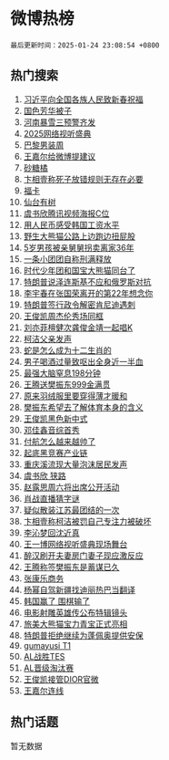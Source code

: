 # 微博热榜

`最后更新时间：2025-01-24 23:08:54 +0800`

## 热门搜索

1. [习近平向全国各族人民致新春祝福](https://m.weibo.cn/search?containerid=100103type%3D1%26t%3D10%26q%3D%23%E4%B9%A0%E8%BF%91%E5%B9%B3%E5%90%91%E5%85%A8%E5%9B%BD%E5%90%84%E6%97%8F%E4%BA%BA%E6%B0%91%E8%87%B4%E6%96%B0%E6%98%A5%E7%A5%9D%E7%A6%8F%23&stream_entry_id=51&isnewpage=1&extparam=seat%3D1%26q%3D%2523%25E4%25B9%25A0%25E8%25BF%2591%25E5%25B9%25B3%25E5%2590%2591%25E5%2585%25A8%25E5%259B%25BD%25E5%2590%2584%25E6%2597%258F%25E4%25BA%25BA%25E6%25B0%2591%25E8%2587%25B4%25E6%2596%25B0%25E6%2598%25A5%25E7%25A5%259D%25E7%25A6%258F%2523%26filter_type%3Drealtimehot%26stream_entry_id%3D51%26pos%3D0%26dgr%3D0%26c_type%3D51%26cate%3D10103%26display_time%3D1737731332%26pre_seqid%3D17377313325800109201137)
1. [国色芳华被子](https://m.weibo.cn/search?containerid=100103type%3D1%26t%3D10%26q%3D%E5%9B%BD%E8%89%B2%E8%8A%B3%E5%8D%8E%E8%A2%AB%E5%AD%90&stream_entry_id=31&isnewpage=1&extparam=seat%3D1%26q%3D%25E5%259B%25BD%25E8%2589%25B2%25E8%258A%25B3%25E5%258D%258E%25E8%25A2%25AB%25E5%25AD%2590%26dgr%3D0%26realpos%3D1%26band_rank%3D1%26flag%3D2%26filter_type%3Drealtimehot%26stream_entry_id%3D31%26lcate%3D5001%26pos%3D0%26c_type%3D31%26cate%3D5001%26display_time%3D1737731332%26pre_seqid%3D17377313325800109201137)
1. [河南暴雪三预警齐发](https://m.weibo.cn/search?containerid=100103type%3D1%26t%3D10%26q%3D%23%E6%B2%B3%E5%8D%97%E6%9A%B4%E9%9B%AA%E4%B8%89%E9%A2%84%E8%AD%A6%E9%BD%90%E5%8F%91%23&stream_entry_id=31&isnewpage=1&extparam=seat%3D1%26q%3D%2523%25E6%25B2%25B3%25E5%258D%2597%25E6%259A%25B4%25E9%259B%25AA%25E4%25B8%2589%25E9%25A2%2584%25E8%25AD%25A6%25E9%25BD%2590%25E5%258F%2591%2523%26dgr%3D0%26realpos%3D2%26band_rank%3D2%26flag%3D1%26filter_type%3Drealtimehot%26stream_entry_id%3D31%26lcate%3D5001%26pos%3D1%26c_type%3D31%26cate%3D5001%26display_time%3D1737731332%26pre_seqid%3D17377313325800109201137)
1. [2025网络视听盛典](https://m.weibo.cn/search?containerid=100103type%3D1%26t%3D10%26q%3D%232025%E7%BD%91%E7%BB%9C%E8%A7%86%E5%90%AC%E7%9B%9B%E5%85%B8%23&stream_entry_id=31&isnewpage=1&extparam=seat%3D1%26q%3D%25232025%25E7%25BD%2591%25E7%25BB%259C%25E8%25A7%2586%25E5%2590%25AC%25E7%259B%259B%25E5%2585%25B8%2523%26dgr%3D0%26realpos%3D3%26band_rank%3D3%26flag%3D16%26filter_type%3Drealtimehot%26stream_entry_id%3D31%26lcate%3D5001%26pos%3D2%26c_type%3D31%26cate%3D5001%26display_time%3D1737731332%26pre_seqid%3D17377313325800109201137)
1. [巴黎男装周](https://m.weibo.cn/search?containerid=100103type%3D1%26t%3D10%26q%3D%23%E5%B7%B4%E9%BB%8E%E7%94%B7%E8%A3%85%E5%91%A8%23&stream_entry_id=31&isnewpage=1&extparam=seat%3D1%26q%3D%2523%25E5%25B7%25B4%25E9%25BB%258E%25E7%2594%25B7%25E8%25A3%2585%25E5%2591%25A8%2523%26dgr%3D0%26adid%3D273389%26is_ad_pos%3D1%26band_rank%3D4%26filter_type%3Drealtimehot%26stream_entry_id%3D31%26lcate%3D5001%26c_type%3D31%26pos%3D3%26cate%3D5001%26display_time%3D1737731332%26pre_seqid%3D17377313325800109201137)
1. [王嘉尔给微博提建议](https://m.weibo.cn/search?containerid=100103type%3D1%26t%3D10%26q%3D%E7%8E%8B%E5%98%89%E5%B0%94%E7%BB%99%E5%BE%AE%E5%8D%9A%E6%8F%90%E5%BB%BA%E8%AE%AE&stream_entry_id=31&isnewpage=1&extparam=seat%3D1%26q%3D%25E7%258E%258B%25E5%2598%2589%25E5%25B0%2594%25E7%25BB%2599%25E5%25BE%25AE%25E5%258D%259A%25E6%258F%2590%25E5%25BB%25BA%25E8%25AE%25AE%26dgr%3D0%26realpos%3D4%26band_rank%3D4%26flag%3D1%26filter_type%3Drealtimehot%26stream_entry_id%3D31%26lcate%3D5001%26pos%3D4%26c_type%3D31%26cate%3D5001%26display_time%3D1737731332%26pre_seqid%3D17377313325800109201137)
1. [砂糖橘](https://m.weibo.cn/search?containerid=100103type%3D1%26t%3D10%26q%3D%E7%A0%82%E7%B3%96%E6%A9%98&stream_entry_id=31&isnewpage=1&extparam=seat%3D1%26q%3D%25E7%25A0%2582%25E7%25B3%2596%25E6%25A9%2598%26dgr%3D0%26realpos%3D5%26band_rank%3D5%26flag%3D0%26filter_type%3Drealtimehot%26stream_entry_id%3D31%26lcate%3D5001%26pos%3D5%26c_type%3D31%26cate%3D5001%26display_time%3D1737731332%26pre_seqid%3D17377313325800109201137)
1. [卞相壹称死子放错规则无存在必要](https://m.weibo.cn/search?containerid=100103type%3D1%26t%3D10%26q%3D%23%E5%8D%9E%E7%9B%B8%E5%A3%B9%E7%A7%B0%E6%AD%BB%E5%AD%90%E6%94%BE%E9%94%99%E8%A7%84%E5%88%99%E6%97%A0%E5%AD%98%E5%9C%A8%E5%BF%85%E8%A6%81%23&stream_entry_id=31&isnewpage=1&extparam=seat%3D1%26q%3D%2523%25E5%258D%259E%25E7%259B%25B8%25E5%25A3%25B9%25E7%25A7%25B0%25E6%25AD%25BB%25E5%25AD%2590%25E6%2594%25BE%25E9%2594%2599%25E8%25A7%2584%25E5%2588%2599%25E6%2597%25A0%25E5%25AD%2598%25E5%259C%25A8%25E5%25BF%2585%25E8%25A6%2581%2523%26dgr%3D0%26realpos%3D6%26band_rank%3D6%26flag%3D0%26filter_type%3Drealtimehot%26stream_entry_id%3D31%26lcate%3D5001%26pos%3D6%26c_type%3D31%26cate%3D5001%26display_time%3D1737731332%26pre_seqid%3D17377313325800109201137)
1. [福卡](https://m.weibo.cn/search?containerid=100103type%3D1%26t%3D10%26q%3D%23%E7%A6%8F%E5%8D%A1%23&stream_entry_id=31&isnewpage=1&extparam=seat%3D1%26q%3D%2523%25E7%25A6%258F%25E5%258D%25A1%2523%26dgr%3D0%26adid%3D274623%26is_ad_pos%3D1%26band_rank%3D7%26filter_type%3Drealtimehot%26stream_entry_id%3D31%26lcate%3D5001%26c_type%3D31%26pos%3D7%26cate%3D5001%26display_time%3D1737731332%26pre_seqid%3D17377313325800109201137)
1. [仙台有树](https://m.weibo.cn/search?containerid=100103type%3D1%26t%3D10%26q%3D%E4%BB%99%E5%8F%B0%E6%9C%89%E6%A0%91&stream_entry_id=31&isnewpage=1&extparam=seat%3D1%26q%3D%25E4%25BB%2599%25E5%258F%25B0%25E6%259C%2589%25E6%25A0%2591%26dgr%3D0%26realpos%3D7%26band_rank%3D7%26flag%3D2%26filter_type%3Drealtimehot%26stream_entry_id%3D31%26lcate%3D5001%26pos%3D8%26c_type%3D31%26cate%3D5001%26display_time%3D1737731332%26pre_seqid%3D17377313325800109201137)
1. [虞书欣腾讯视频海报C位](https://m.weibo.cn/search?containerid=100103type%3D1%26t%3D10%26q%3D%23%E8%99%9E%E4%B9%A6%E6%AC%A3%E8%85%BE%E8%AE%AF%E8%A7%86%E9%A2%91%E6%B5%B7%E6%8A%A5C%E4%BD%8D%23&stream_entry_id=31&isnewpage=1&extparam=seat%3D1%26q%3D%2523%25E8%2599%259E%25E4%25B9%25A6%25E6%25AC%25A3%25E8%2585%25BE%25E8%25AE%25AF%25E8%25A7%2586%25E9%25A2%2591%25E6%25B5%25B7%25E6%258A%25A5C%25E4%25BD%258D%2523%26dgr%3D0%26realpos%3D8%26band_rank%3D8%26flag%3D0%26filter_type%3Drealtimehot%26stream_entry_id%3D31%26lcate%3D5001%26pos%3D9%26c_type%3D31%26cate%3D5001%26display_time%3D1737731332%26pre_seqid%3D17377313325800109201137)
1. [用人民币感受韩国工资水平](https://m.weibo.cn/search?containerid=100103type%3D1%26t%3D10%26q%3D%E7%94%A8%E4%BA%BA%E6%B0%91%E5%B8%81%E6%84%9F%E5%8F%97%E9%9F%A9%E5%9B%BD%E5%B7%A5%E8%B5%84%E6%B0%B4%E5%B9%B3&stream_entry_id=31&isnewpage=1&extparam=seat%3D1%26q%3D%25E7%2594%25A8%25E4%25BA%25BA%25E6%25B0%2591%25E5%25B8%2581%25E6%2584%259F%25E5%258F%2597%25E9%259F%25A9%25E5%259B%25BD%25E5%25B7%25A5%25E8%25B5%2584%25E6%25B0%25B4%25E5%25B9%25B3%26dgr%3D0%26realpos%3D9%26band_rank%3D9%26flag%3D1%26filter_type%3Drealtimehot%26stream_entry_id%3D31%26lcate%3D5001%26pos%3D10%26c_type%3D31%26cate%3D5001%26display_time%3D1737731332%26pre_seqid%3D17377313325800109201137)
1. [野生大熊猫公路上边跑边扭屁股](https://m.weibo.cn/search?containerid=100103type%3D1%26t%3D10%26q%3D%23%E9%87%8E%E7%94%9F%E5%A4%A7%E7%86%8A%E7%8C%AB%E5%85%AC%E8%B7%AF%E4%B8%8A%E8%BE%B9%E8%B7%91%E8%BE%B9%E6%89%AD%E5%B1%81%E8%82%A1%23&stream_entry_id=31&isnewpage=1&extparam=seat%3D1%26q%3D%2523%25E9%2587%258E%25E7%2594%259F%25E5%25A4%25A7%25E7%2586%258A%25E7%258C%25AB%25E5%2585%25AC%25E8%25B7%25AF%25E4%25B8%258A%25E8%25BE%25B9%25E8%25B7%2591%25E8%25BE%25B9%25E6%2589%25AD%25E5%25B1%2581%25E8%2582%25A1%2523%26dgr%3D0%26realpos%3D10%26band_rank%3D10%26flag%3D1%26filter_type%3Drealtimehot%26stream_entry_id%3D31%26lcate%3D5001%26pos%3D11%26c_type%3D31%26cate%3D5001%26display_time%3D1737731332%26pre_seqid%3D17377313325800109201137)
1. [5岁男孩被亲舅舅拐卖离家36年](https://m.weibo.cn/search?containerid=100103type%3D1%26t%3D10%26q%3D%235%E5%B2%81%E7%94%B7%E5%AD%A9%E8%A2%AB%E4%BA%B2%E8%88%85%E8%88%85%E6%8B%90%E5%8D%96%E7%A6%BB%E5%AE%B636%E5%B9%B4%23&stream_entry_id=31&isnewpage=1&extparam=seat%3D1%26q%3D%25235%25E5%25B2%2581%25E7%2594%25B7%25E5%25AD%25A9%25E8%25A2%25AB%25E4%25BA%25B2%25E8%2588%2585%25E8%2588%2585%25E6%258B%2590%25E5%258D%2596%25E7%25A6%25BB%25E5%25AE%25B636%25E5%25B9%25B4%2523%26dgr%3D0%26realpos%3D11%26band_rank%3D11%26flag%3D1%26filter_type%3Drealtimehot%26stream_entry_id%3D31%26lcate%3D5001%26pos%3D12%26c_type%3D31%26cate%3D5001%26display_time%3D1737731332%26pre_seqid%3D17377313325800109201137)
1. [一条小团团自称刑满释放](https://m.weibo.cn/search?containerid=100103type%3D1%26t%3D10%26q%3D%23%E4%B8%80%E6%9D%A1%E5%B0%8F%E5%9B%A2%E5%9B%A2%E8%87%AA%E7%A7%B0%E5%88%91%E6%BB%A1%E9%87%8A%E6%94%BE%23&stream_entry_id=31&isnewpage=1&extparam=seat%3D1%26q%3D%2523%25E4%25B8%2580%25E6%259D%25A1%25E5%25B0%258F%25E5%259B%25A2%25E5%259B%25A2%25E8%2587%25AA%25E7%25A7%25B0%25E5%2588%2591%25E6%25BB%25A1%25E9%2587%258A%25E6%2594%25BE%2523%26dgr%3D0%26realpos%3D12%26band_rank%3D12%26flag%3D2%26filter_type%3Drealtimehot%26stream_entry_id%3D31%26lcate%3D5001%26pos%3D13%26c_type%3D31%26cate%3D5001%26display_time%3D1737731332%26pre_seqid%3D17377313325800109201137)
1. [时代少年团和国宝大熊猫同台了](https://m.weibo.cn/search?containerid=100103type%3D1%26t%3D10%26q%3D%23%E6%97%B6%E4%BB%A3%E5%B0%91%E5%B9%B4%E5%9B%A2%E5%92%8C%E5%9B%BD%E5%AE%9D%E5%A4%A7%E7%86%8A%E7%8C%AB%E5%90%8C%E5%8F%B0%E4%BA%86%23&stream_entry_id=31&isnewpage=1&extparam=seat%3D1%26q%3D%2523%25E6%2597%25B6%25E4%25BB%25A3%25E5%25B0%2591%25E5%25B9%25B4%25E5%259B%25A2%25E5%2592%258C%25E5%259B%25BD%25E5%25AE%259D%25E5%25A4%25A7%25E7%2586%258A%25E7%258C%25AB%25E5%2590%258C%25E5%258F%25B0%25E4%25BA%2586%2523%26dgr%3D0%26realpos%3D13%26band_rank%3D13%26flag%3D0%26filter_type%3Drealtimehot%26stream_entry_id%3D31%26lcate%3D5001%26pos%3D14%26c_type%3D31%26cate%3D5001%26display_time%3D1737731332%26pre_seqid%3D17377313325800109201137)
1. [特朗普说泽连斯基不应和俄罗斯对抗](https://m.weibo.cn/search?containerid=100103type%3D1%26t%3D10%26q%3D%23%E7%89%B9%E6%9C%97%E6%99%AE%E8%AF%B4%E6%B3%BD%E8%BF%9E%E6%96%AF%E5%9F%BA%E4%B8%8D%E5%BA%94%E5%92%8C%E4%BF%84%E7%BD%97%E6%96%AF%E5%AF%B9%E6%8A%97%23&stream_entry_id=31&isnewpage=1&extparam=seat%3D1%26q%3D%2523%25E7%2589%25B9%25E6%259C%2597%25E6%2599%25AE%25E8%25AF%25B4%25E6%25B3%25BD%25E8%25BF%259E%25E6%2596%25AF%25E5%259F%25BA%25E4%25B8%258D%25E5%25BA%2594%25E5%2592%258C%25E4%25BF%2584%25E7%25BD%2597%25E6%2596%25AF%25E5%25AF%25B9%25E6%258A%2597%2523%26dgr%3D0%26realpos%3D14%26band_rank%3D14%26flag%3D1%26filter_type%3Drealtimehot%26stream_entry_id%3D31%26lcate%3D5001%26pos%3D15%26c_type%3D31%26cate%3D5001%26display_time%3D1737731332%26pre_seqid%3D17377313325800109201137)
1. [李宇春在张国荣离开的第22年想念你](https://m.weibo.cn/search?containerid=100103type%3D1%26t%3D10%26q%3D%E6%9D%8E%E5%AE%87%E6%98%A5%E5%9C%A8%E5%BC%A0%E5%9B%BD%E8%8D%A3%E7%A6%BB%E5%BC%80%E7%9A%84%E7%AC%AC22%E5%B9%B4%E6%83%B3%E5%BF%B5%E4%BD%A0&stream_entry_id=31&isnewpage=1&extparam=seat%3D1%26q%3D%25E6%259D%258E%25E5%25AE%2587%25E6%2598%25A5%25E5%259C%25A8%25E5%25BC%25A0%25E5%259B%25BD%25E8%258D%25A3%25E7%25A6%25BB%25E5%25BC%2580%25E7%259A%2584%25E7%25AC%25AC22%25E5%25B9%25B4%25E6%2583%25B3%25E5%25BF%25B5%25E4%25BD%25A0%26dgr%3D0%26realpos%3D15%26band_rank%3D15%26flag%3D1%26filter_type%3Drealtimehot%26stream_entry_id%3D31%26lcate%3D5001%26pos%3D16%26c_type%3D31%26cate%3D5001%26display_time%3D1737731332%26pre_seqid%3D17377313325800109201137)
1. [特朗普签行政令解密肯尼迪遇刺](https://m.weibo.cn/search?containerid=100103type%3D1%26t%3D10%26q%3D%23%E7%89%B9%E6%9C%97%E6%99%AE%E7%AD%BE%E8%A1%8C%E6%94%BF%E4%BB%A4%E8%A7%A3%E5%AF%86%E8%82%AF%E5%B0%BC%E8%BF%AA%E9%81%87%E5%88%BA%23&stream_entry_id=31&isnewpage=1&extparam=seat%3D1%26q%3D%2523%25E7%2589%25B9%25E6%259C%2597%25E6%2599%25AE%25E7%25AD%25BE%25E8%25A1%258C%25E6%2594%25BF%25E4%25BB%25A4%25E8%25A7%25A3%25E5%25AF%2586%25E8%2582%25AF%25E5%25B0%25BC%25E8%25BF%25AA%25E9%2581%2587%25E5%2588%25BA%2523%26dgr%3D0%26realpos%3D16%26band_rank%3D16%26flag%3D0%26filter_type%3Drealtimehot%26stream_entry_id%3D31%26lcate%3D5001%26pos%3D17%26c_type%3D31%26cate%3D5001%26display_time%3D1737731332%26pre_seqid%3D17377313325800109201137)
1. [王俊凯周杰伦秀场同框](https://m.weibo.cn/search?containerid=100103type%3D1%26t%3D10%26q%3D%23%E7%8E%8B%E4%BF%8A%E5%87%AF%E5%91%A8%E6%9D%B0%E4%BC%A6%E7%A7%80%E5%9C%BA%E5%90%8C%E6%A1%86%23&stream_entry_id=31&isnewpage=1&extparam=seat%3D1%26q%3D%2523%25E7%258E%258B%25E4%25BF%258A%25E5%2587%25AF%25E5%2591%25A8%25E6%259D%25B0%25E4%25BC%25A6%25E7%25A7%2580%25E5%259C%25BA%25E5%2590%258C%25E6%25A1%2586%2523%26dgr%3D0%26realpos%3D17%26band_rank%3D17%26flag%3D1%26filter_type%3Drealtimehot%26stream_entry_id%3D31%26lcate%3D5001%26pos%3D18%26c_type%3D31%26cate%3D5001%26display_time%3D1737731332%26pre_seqid%3D17377313325800109201137)
1. [刘亦菲檀健次龚俊金靖一起唱K](https://m.weibo.cn/search?containerid=100103type%3D1%26t%3D10%26q%3D%23%E5%88%98%E4%BA%A6%E8%8F%B2%E6%AA%80%E5%81%A5%E6%AC%A1%E9%BE%9A%E4%BF%8A%E9%87%91%E9%9D%96%E4%B8%80%E8%B5%B7%E5%94%B1K%23&stream_entry_id=31&isnewpage=1&extparam=seat%3D1%26q%3D%2523%25E5%2588%2598%25E4%25BA%25A6%25E8%258F%25B2%25E6%25AA%2580%25E5%2581%25A5%25E6%25AC%25A1%25E9%25BE%259A%25E4%25BF%258A%25E9%2587%2591%25E9%259D%2596%25E4%25B8%2580%25E8%25B5%25B7%25E5%2594%25B1K%2523%26dgr%3D0%26realpos%3D18%26band_rank%3D18%26flag%3D0%26filter_type%3Drealtimehot%26stream_entry_id%3D31%26lcate%3D5001%26pos%3D19%26c_type%3D31%26cate%3D5001%26display_time%3D1737731332%26pre_seqid%3D17377313325800109201137)
1. [柯洁父亲发声](https://m.weibo.cn/search?containerid=100103type%3D1%26t%3D10%26q%3D%23%E6%9F%AF%E6%B4%81%E7%88%B6%E4%BA%B2%E5%8F%91%E5%A3%B0%23&stream_entry_id=31&isnewpage=1&extparam=seat%3D1%26q%3D%2523%25E6%259F%25AF%25E6%25B4%2581%25E7%2588%25B6%25E4%25BA%25B2%25E5%258F%2591%25E5%25A3%25B0%2523%26dgr%3D0%26realpos%3D19%26band_rank%3D19%26flag%3D0%26filter_type%3Drealtimehot%26stream_entry_id%3D31%26lcate%3D5001%26pos%3D20%26c_type%3D31%26cate%3D5001%26display_time%3D1737731332%26pre_seqid%3D17377313325800109201137)
1. [蛇是怎么成为十二生肖的](https://m.weibo.cn/search?containerid=100103type%3D1%26t%3D10%26q%3D%23%E8%9B%87%E6%98%AF%E6%80%8E%E4%B9%88%E6%88%90%E4%B8%BA%E5%8D%81%E4%BA%8C%E7%94%9F%E8%82%96%E7%9A%84%23&stream_entry_id=31&isnewpage=1&extparam=seat%3D1%26q%3D%2523%25E8%259B%2587%25E6%2598%25AF%25E6%2580%258E%25E4%25B9%2588%25E6%2588%2590%25E4%25B8%25BA%25E5%258D%2581%25E4%25BA%258C%25E7%2594%259F%25E8%2582%2596%25E7%259A%2584%2523%26dgr%3D0%26realpos%3D20%26band_rank%3D20%26flag%3D0%26filter_type%3Drealtimehot%26stream_entry_id%3D31%26lcate%3D5001%26pos%3D21%26c_type%3D31%26cate%3D5001%26display_time%3D1737731332%26pre_seqid%3D17377313325800109201137)
1. [男子喝酒过量致呕出全身近一半血](https://m.weibo.cn/search?containerid=100103type%3D1%26t%3D10%26q%3D%23%E7%94%B7%E5%AD%90%E5%96%9D%E9%85%92%E8%BF%87%E9%87%8F%E8%87%B4%E5%91%95%E5%87%BA%E5%85%A8%E8%BA%AB%E8%BF%91%E4%B8%80%E5%8D%8A%E8%A1%80%23&stream_entry_id=31&isnewpage=1&extparam=seat%3D1%26q%3D%2523%25E7%2594%25B7%25E5%25AD%2590%25E5%2596%259D%25E9%2585%2592%25E8%25BF%2587%25E9%2587%258F%25E8%2587%25B4%25E5%2591%2595%25E5%2587%25BA%25E5%2585%25A8%25E8%25BA%25AB%25E8%25BF%2591%25E4%25B8%2580%25E5%258D%258A%25E8%25A1%2580%2523%26dgr%3D0%26realpos%3D21%26band_rank%3D21%26flag%3D1%26filter_type%3Drealtimehot%26stream_entry_id%3D31%26lcate%3D5001%26pos%3D22%26c_type%3D31%26cate%3D5001%26display_time%3D1737731332%26pre_seqid%3D17377313325800109201137)
1. [最强大脑窒息198分钟](https://m.weibo.cn/search?containerid=100103type%3D1%26t%3D10%26q%3D%E6%9C%80%E5%BC%BA%E5%A4%A7%E8%84%91%E7%AA%92%E6%81%AF198%E5%88%86%E9%92%9F&stream_entry_id=31&isnewpage=1&extparam=seat%3D1%26q%3D%25E6%259C%2580%25E5%25BC%25BA%25E5%25A4%25A7%25E8%2584%2591%25E7%25AA%2592%25E6%2581%25AF198%25E5%2588%2586%25E9%2592%259F%26dgr%3D0%26realpos%3D22%26band_rank%3D22%26flag%3D1%26filter_type%3Drealtimehot%26stream_entry_id%3D31%26lcate%3D5001%26pos%3D23%26c_type%3D31%26cate%3D5001%26display_time%3D1737731332%26pre_seqid%3D17377313325800109201137)
1. [王腾送樊振东999金满贯](https://m.weibo.cn/search?containerid=100103type%3D1%26t%3D10%26q%3D%23%E7%8E%8B%E8%85%BE%E9%80%81%E6%A8%8A%E6%8C%AF%E4%B8%9C999%E9%87%91%E6%BB%A1%E8%B4%AF%23&stream_entry_id=31&isnewpage=1&extparam=seat%3D1%26q%3D%2523%25E7%258E%258B%25E8%2585%25BE%25E9%2580%2581%25E6%25A8%258A%25E6%258C%25AF%25E4%25B8%259C999%25E9%2587%2591%25E6%25BB%25A1%25E8%25B4%25AF%2523%26dgr%3D0%26realpos%3D23%26band_rank%3D23%26flag%3D1%26filter_type%3Drealtimehot%26stream_entry_id%3D31%26lcate%3D5001%26pos%3D24%26c_type%3D31%26cate%3D5001%26display_time%3D1737731332%26pre_seqid%3D17377313325800109201137)
1. [原来羽绒服里要穿得薄才暖和](https://m.weibo.cn/search?containerid=100103type%3D1%26t%3D10%26q%3D%23%E5%8E%9F%E6%9D%A5%E7%BE%BD%E7%BB%92%E6%9C%8D%E9%87%8C%E8%A6%81%E7%A9%BF%E5%BE%97%E8%96%84%E6%89%8D%E6%9A%96%E5%92%8C%23&stream_entry_id=31&isnewpage=1&extparam=seat%3D1%26q%3D%2523%25E5%258E%259F%25E6%259D%25A5%25E7%25BE%25BD%25E7%25BB%2592%25E6%259C%258D%25E9%2587%258C%25E8%25A6%2581%25E7%25A9%25BF%25E5%25BE%2597%25E8%2596%2584%25E6%2589%258D%25E6%259A%2596%25E5%2592%258C%2523%26dgr%3D0%26realpos%3D24%26band_rank%3D24%26flag%3D0%26filter_type%3Drealtimehot%26stream_entry_id%3D31%26lcate%3D5001%26pos%3D25%26c_type%3D31%26cate%3D5001%26display_time%3D1737731332%26pre_seqid%3D17377313325800109201137)
1. [樊振东希望去了解体育本身的含义](https://m.weibo.cn/search?containerid=100103type%3D1%26t%3D10%26q%3D%23%E6%A8%8A%E6%8C%AF%E4%B8%9C%E5%B8%8C%E6%9C%9B%E5%8E%BB%E4%BA%86%E8%A7%A3%E4%BD%93%E8%82%B2%E6%9C%AC%E8%BA%AB%E7%9A%84%E5%90%AB%E4%B9%89%23&stream_entry_id=31&isnewpage=1&extparam=seat%3D1%26q%3D%2523%25E6%25A8%258A%25E6%258C%25AF%25E4%25B8%259C%25E5%25B8%258C%25E6%259C%259B%25E5%258E%25BB%25E4%25BA%2586%25E8%25A7%25A3%25E4%25BD%2593%25E8%2582%25B2%25E6%259C%25AC%25E8%25BA%25AB%25E7%259A%2584%25E5%2590%25AB%25E4%25B9%2589%2523%26dgr%3D0%26realpos%3D25%26band_rank%3D25%26flag%3D1%26filter_type%3Drealtimehot%26stream_entry_id%3D31%26lcate%3D5001%26pos%3D26%26c_type%3D31%26cate%3D5001%26display_time%3D1737731332%26pre_seqid%3D17377313325800109201137)
1. [王俊凯黑色新中式](https://m.weibo.cn/search?containerid=100103type%3D1%26t%3D10%26q%3D%E7%8E%8B%E4%BF%8A%E5%87%AF%E9%BB%91%E8%89%B2%E6%96%B0%E4%B8%AD%E5%BC%8F&stream_entry_id=31&isnewpage=1&extparam=seat%3D1%26q%3D%25E7%258E%258B%25E4%25BF%258A%25E5%2587%25AF%25E9%25BB%2591%25E8%2589%25B2%25E6%2596%25B0%25E4%25B8%25AD%25E5%25BC%258F%26dgr%3D0%26realpos%3D26%26band_rank%3D26%26flag%3D0%26filter_type%3Drealtimehot%26stream_entry_id%3D31%26lcate%3D5001%26pos%3D27%26c_type%3D31%26cate%3D5001%26display_time%3D1737731332%26pre_seqid%3D17377313325800109201137)
1. [邓佳鑫音综首秀](https://m.weibo.cn/search?containerid=100103type%3D1%26t%3D10%26q%3D%23%E9%82%93%E4%BD%B3%E9%91%AB%E9%9F%B3%E7%BB%BC%E9%A6%96%E7%A7%80%23&stream_entry_id=31&isnewpage=1&extparam=seat%3D1%26q%3D%2523%25E9%2582%2593%25E4%25BD%25B3%25E9%2591%25AB%25E9%259F%25B3%25E7%25BB%25BC%25E9%25A6%2596%25E7%25A7%2580%2523%26dgr%3D0%26realpos%3D27%26band_rank%3D27%26flag%3D1%26filter_type%3Drealtimehot%26stream_entry_id%3D31%26lcate%3D5001%26pos%3D28%26c_type%3D31%26cate%3D5001%26display_time%3D1737731332%26pre_seqid%3D17377313325800109201137)
1. [付航怎么越来越帅了](https://m.weibo.cn/search?containerid=100103type%3D1%26t%3D10%26q%3D%E4%BB%98%E8%88%AA%E6%80%8E%E4%B9%88%E8%B6%8A%E6%9D%A5%E8%B6%8A%E5%B8%85%E4%BA%86&stream_entry_id=31&isnewpage=1&extparam=seat%3D1%26q%3D%25E4%25BB%2598%25E8%2588%25AA%25E6%2580%258E%25E4%25B9%2588%25E8%25B6%258A%25E6%259D%25A5%25E8%25B6%258A%25E5%25B8%2585%25E4%25BA%2586%26dgr%3D0%26realpos%3D28%26band_rank%3D28%26flag%3D1%26filter_type%3Drealtimehot%26stream_entry_id%3D31%26lcate%3D5001%26pos%3D29%26c_type%3D31%26cate%3D5001%26display_time%3D1737731332%26pre_seqid%3D17377313325800109201137)
1. [起底黑竞赛产业链](https://m.weibo.cn/search?containerid=100103type%3D1%26t%3D10%26q%3D%23%E8%B5%B7%E5%BA%95%E9%BB%91%E7%AB%9E%E8%B5%9B%E4%BA%A7%E4%B8%9A%E9%93%BE%23&stream_entry_id=31&isnewpage=1&extparam=seat%3D1%26q%3D%2523%25E8%25B5%25B7%25E5%25BA%2595%25E9%25BB%2591%25E7%25AB%259E%25E8%25B5%259B%25E4%25BA%25A7%25E4%25B8%259A%25E9%2593%25BE%2523%26dgr%3D0%26realpos%3D29%26band_rank%3D29%26flag%3D1%26filter_type%3Drealtimehot%26stream_entry_id%3D31%26lcate%3D5001%26pos%3D30%26c_type%3D31%26cate%3D5001%26display_time%3D1737731332%26pre_seqid%3D17377313325800109201137)
1. [重庆溪流现大量泡沫居民发声](https://m.weibo.cn/search?containerid=100103type%3D1%26t%3D10%26q%3D%23%E9%87%8D%E5%BA%86%E6%BA%AA%E6%B5%81%E7%8E%B0%E5%A4%A7%E9%87%8F%E6%B3%A1%E6%B2%AB%E5%B1%85%E6%B0%91%E5%8F%91%E5%A3%B0%23&stream_entry_id=31&isnewpage=1&extparam=seat%3D1%26q%3D%2523%25E9%2587%258D%25E5%25BA%2586%25E6%25BA%25AA%25E6%25B5%2581%25E7%258E%25B0%25E5%25A4%25A7%25E9%2587%258F%25E6%25B3%25A1%25E6%25B2%25AB%25E5%25B1%2585%25E6%25B0%2591%25E5%258F%2591%25E5%25A3%25B0%2523%26dgr%3D0%26realpos%3D30%26band_rank%3D30%26flag%3D1%26filter_type%3Drealtimehot%26stream_entry_id%3D31%26lcate%3D5001%26pos%3D31%26c_type%3D31%26cate%3D5001%26display_time%3D1737731332%26pre_seqid%3D17377313325800109201137)
1. [虞书欣 狭路](https://m.weibo.cn/search?containerid=100103type%3D1%26t%3D10%26q%3D%E8%99%9E%E4%B9%A6%E6%AC%A3+%E7%8B%AD%E8%B7%AF&stream_entry_id=31&isnewpage=1&extparam=seat%3D1%26q%3D%25E8%2599%259E%25E4%25B9%25A6%25E6%25AC%25A3%2520%25E7%258B%25AD%25E8%25B7%25AF%26dgr%3D0%26realpos%3D31%26band_rank%3D31%26flag%3D0%26filter_type%3Drealtimehot%26stream_entry_id%3D31%26lcate%3D5001%26pos%3D32%26c_type%3D31%26cate%3D5001%26display_time%3D1737731332%26pre_seqid%3D17377313325800109201137)
1. [赵露思周六将出席公开活动](https://m.weibo.cn/search?containerid=100103type%3D1%26t%3D10%26q%3D%23%E8%B5%B5%E9%9C%B2%E6%80%9D%E5%91%A8%E5%85%AD%E5%B0%86%E5%87%BA%E5%B8%AD%E5%85%AC%E5%BC%80%E6%B4%BB%E5%8A%A8%23&stream_entry_id=31&isnewpage=1&extparam=seat%3D1%26q%3D%2523%25E8%25B5%25B5%25E9%259C%25B2%25E6%2580%259D%25E5%2591%25A8%25E5%2585%25AD%25E5%25B0%2586%25E5%2587%25BA%25E5%25B8%25AD%25E5%2585%25AC%25E5%25BC%2580%25E6%25B4%25BB%25E5%258A%25A8%2523%26dgr%3D0%26realpos%3D32%26band_rank%3D32%26flag%3D1%26filter_type%3Drealtimehot%26stream_entry_id%3D31%26lcate%3D5001%26pos%3D33%26c_type%3D31%26cate%3D5001%26display_time%3D1737731332%26pre_seqid%3D17377313325800109201137)
1. [肖战直播猜字谜](https://m.weibo.cn/search?containerid=100103type%3D1%26t%3D10%26q%3D%23%E8%82%96%E6%88%98%E7%9B%B4%E6%92%AD%E7%8C%9C%E5%AD%97%E8%B0%9C%23&stream_entry_id=31&isnewpage=1&extparam=seat%3D1%26q%3D%2523%25E8%2582%2596%25E6%2588%2598%25E7%259B%25B4%25E6%2592%25AD%25E7%258C%259C%25E5%25AD%2597%25E8%25B0%259C%2523%26dgr%3D0%26realpos%3D33%26band_rank%3D33%26flag%3D1%26filter_type%3Drealtimehot%26stream_entry_id%3D31%26lcate%3D5001%26pos%3D34%26c_type%3D31%26cate%3D5001%26display_time%3D1737731332%26pre_seqid%3D17377313325800109201137)
1. [疑似散装江苏最团结的一次](https://m.weibo.cn/search?containerid=100103type%3D1%26t%3D10%26q%3D%E7%96%91%E4%BC%BC%E6%95%A3%E8%A3%85%E6%B1%9F%E8%8B%8F%E6%9C%80%E5%9B%A2%E7%BB%93%E7%9A%84%E4%B8%80%E6%AC%A1&stream_entry_id=31&isnewpage=1&extparam=seat%3D1%26q%3D%25E7%2596%2591%25E4%25BC%25BC%25E6%2595%25A3%25E8%25A3%2585%25E6%25B1%259F%25E8%258B%258F%25E6%259C%2580%25E5%259B%25A2%25E7%25BB%2593%25E7%259A%2584%25E4%25B8%2580%25E6%25AC%25A1%26dgr%3D0%26realpos%3D34%26band_rank%3D34%26flag%3D1%26filter_type%3Drealtimehot%26stream_entry_id%3D31%26lcate%3D5001%26pos%3D35%26c_type%3D31%26cate%3D5001%26display_time%3D1737731332%26pre_seqid%3D17377313325800109201137)
1. [卞相壹称柯洁被罚自己专注力被破坏](https://m.weibo.cn/search?containerid=100103type%3D1%26t%3D10%26q%3D%23%E5%8D%9E%E7%9B%B8%E5%A3%B9%E7%A7%B0%E6%9F%AF%E6%B4%81%E8%A2%AB%E7%BD%9A%E8%87%AA%E5%B7%B1%E4%B8%93%E6%B3%A8%E5%8A%9B%E8%A2%AB%E7%A0%B4%E5%9D%8F%23&stream_entry_id=31&isnewpage=1&extparam=seat%3D1%26q%3D%2523%25E5%258D%259E%25E7%259B%25B8%25E5%25A3%25B9%25E7%25A7%25B0%25E6%259F%25AF%25E6%25B4%2581%25E8%25A2%25AB%25E7%25BD%259A%25E8%2587%25AA%25E5%25B7%25B1%25E4%25B8%2593%25E6%25B3%25A8%25E5%258A%259B%25E8%25A2%25AB%25E7%25A0%25B4%25E5%259D%258F%2523%26dgr%3D0%26realpos%3D35%26band_rank%3D35%26flag%3D1%26filter_type%3Drealtimehot%26stream_entry_id%3D31%26lcate%3D5001%26pos%3D36%26c_type%3D31%26cate%3D5001%26display_time%3D1737731332%26pre_seqid%3D17377313325800109201137)
1. [李沁梦回沈近真](https://m.weibo.cn/search?containerid=100103type%3D1%26t%3D10%26q%3D%E6%9D%8E%E6%B2%81%E6%A2%A6%E5%9B%9E%E6%B2%88%E8%BF%91%E7%9C%9F&stream_entry_id=31&isnewpage=1&extparam=seat%3D1%26q%3D%25E6%259D%258E%25E6%25B2%2581%25E6%25A2%25A6%25E5%259B%259E%25E6%25B2%2588%25E8%25BF%2591%25E7%259C%259F%26dgr%3D0%26realpos%3D36%26band_rank%3D36%26flag%3D1%26filter_type%3Drealtimehot%26stream_entry_id%3D31%26lcate%3D5001%26pos%3D37%26c_type%3D31%26cate%3D5001%26display_time%3D1737731332%26pre_seqid%3D17377313325800109201137)
1. [王一博网络视听盛典现场舞台](https://m.weibo.cn/search?containerid=100103type%3D1%26t%3D10%26q%3D%23%E7%8E%8B%E4%B8%80%E5%8D%9A%E7%BD%91%E7%BB%9C%E8%A7%86%E5%90%AC%E7%9B%9B%E5%85%B8%E7%8E%B0%E5%9C%BA%E8%88%9E%E5%8F%B0%23&stream_entry_id=31&isnewpage=1&extparam=seat%3D1%26q%3D%2523%25E7%258E%258B%25E4%25B8%2580%25E5%258D%259A%25E7%25BD%2591%25E7%25BB%259C%25E8%25A7%2586%25E5%2590%25AC%25E7%259B%259B%25E5%2585%25B8%25E7%258E%25B0%25E5%259C%25BA%25E8%2588%259E%25E5%258F%25B0%2523%26dgr%3D0%26realpos%3D37%26band_rank%3D37%26flag%3D0%26filter_type%3Drealtimehot%26stream_entry_id%3D31%26lcate%3D5001%26pos%3D38%26c_type%3D31%26cate%3D5001%26display_time%3D1737731332%26pre_seqid%3D17377313325800109201137)
1. [醉汉刷开夫妻房门妻子现应激反应](https://m.weibo.cn/search?containerid=100103type%3D1%26t%3D10%26q%3D%23%E9%86%89%E6%B1%89%E5%88%B7%E5%BC%80%E5%A4%AB%E5%A6%BB%E6%88%BF%E9%97%A8%E5%A6%BB%E5%AD%90%E7%8E%B0%E5%BA%94%E6%BF%80%E5%8F%8D%E5%BA%94%23&stream_entry_id=31&isnewpage=1&extparam=seat%3D1%26q%3D%2523%25E9%2586%2589%25E6%25B1%2589%25E5%2588%25B7%25E5%25BC%2580%25E5%25A4%25AB%25E5%25A6%25BB%25E6%2588%25BF%25E9%2597%25A8%25E5%25A6%25BB%25E5%25AD%2590%25E7%258E%25B0%25E5%25BA%2594%25E6%25BF%2580%25E5%258F%258D%25E5%25BA%2594%2523%26dgr%3D0%26realpos%3D38%26band_rank%3D38%26flag%3D0%26filter_type%3Drealtimehot%26stream_entry_id%3D31%26lcate%3D5001%26pos%3D39%26c_type%3D31%26cate%3D5001%26display_time%3D1737731332%26pre_seqid%3D17377313325800109201137)
1. [王腾称签樊振东是蓄谋已久](https://m.weibo.cn/search?containerid=100103type%3D1%26t%3D10%26q%3D%23%E7%8E%8B%E8%85%BE%E7%A7%B0%E7%AD%BE%E6%A8%8A%E6%8C%AF%E4%B8%9C%E6%98%AF%E8%93%84%E8%B0%8B%E5%B7%B2%E4%B9%85%23&stream_entry_id=31&isnewpage=1&extparam=seat%3D1%26q%3D%2523%25E7%258E%258B%25E8%2585%25BE%25E7%25A7%25B0%25E7%25AD%25BE%25E6%25A8%258A%25E6%258C%25AF%25E4%25B8%259C%25E6%2598%25AF%25E8%2593%2584%25E8%25B0%258B%25E5%25B7%25B2%25E4%25B9%2585%2523%26dgr%3D0%26realpos%3D39%26band_rank%3D39%26flag%3D1%26filter_type%3Drealtimehot%26stream_entry_id%3D31%26lcate%3D5001%26pos%3D40%26c_type%3D31%26cate%3D5001%26display_time%3D1737731332%26pre_seqid%3D17377313325800109201137)
1. [张康乐商务](https://m.weibo.cn/search?containerid=100103type%3D1%26t%3D10%26q%3D%E5%BC%A0%E5%BA%B7%E4%B9%90%E5%95%86%E5%8A%A1&stream_entry_id=31&isnewpage=1&extparam=seat%3D1%26q%3D%25E5%25BC%25A0%25E5%25BA%25B7%25E4%25B9%2590%25E5%2595%2586%25E5%258A%25A1%26dgr%3D0%26realpos%3D40%26band_rank%3D40%26flag%3D1%26filter_type%3Drealtimehot%26stream_entry_id%3D31%26lcate%3D5001%26pos%3D41%26c_type%3D31%26cate%3D5001%26display_time%3D1737731332%26pre_seqid%3D17377313325800109201137)
1. [杨幂自驾新疆找迪丽热巴当翻译](https://m.weibo.cn/search?containerid=100103type%3D1%26t%3D10%26q%3D%E6%9D%A8%E5%B9%82%E8%87%AA%E9%A9%BE%E6%96%B0%E7%96%86%E6%89%BE%E8%BF%AA%E4%B8%BD%E7%83%AD%E5%B7%B4%E5%BD%93%E7%BF%BB%E8%AF%91&stream_entry_id=31&isnewpage=1&extparam=seat%3D1%26q%3D%25E6%259D%25A8%25E5%25B9%2582%25E8%2587%25AA%25E9%25A9%25BE%25E6%2596%25B0%25E7%2596%2586%25E6%2589%25BE%25E8%25BF%25AA%25E4%25B8%25BD%25E7%2583%25AD%25E5%25B7%25B4%25E5%25BD%2593%25E7%25BF%25BB%25E8%25AF%2591%26dgr%3D0%26realpos%3D41%26band_rank%3D41%26flag%3D0%26filter_type%3Drealtimehot%26stream_entry_id%3D31%26lcate%3D5001%26pos%3D42%26c_type%3D31%26cate%3D5001%26display_time%3D1737731332%26pre_seqid%3D17377313325800109201137)
1. [韩国赢了 围棋输了](https://m.weibo.cn/search?containerid=100103type%3D1%26t%3D10%26q%3D%E9%9F%A9%E5%9B%BD%E8%B5%A2%E4%BA%86+%E5%9B%B4%E6%A3%8B%E8%BE%93%E4%BA%86&stream_entry_id=31&isnewpage=1&extparam=seat%3D1%26q%3D%25E9%259F%25A9%25E5%259B%25BD%25E8%25B5%25A2%25E4%25BA%2586%2520%25E5%259B%25B4%25E6%25A3%258B%25E8%25BE%2593%25E4%25BA%2586%26dgr%3D0%26realpos%3D42%26band_rank%3D42%26flag%3D0%26filter_type%3Drealtimehot%26stream_entry_id%3D31%26lcate%3D5001%26pos%3D43%26c_type%3D31%26cate%3D5001%26display_time%3D1737731332%26pre_seqid%3D17377313325800109201137)
1. [电影射雕英雄传公布特辑镜头](https://m.weibo.cn/search?containerid=100103type%3D1%26t%3D10%26q%3D%23%E7%94%B5%E5%BD%B1%E5%B0%84%E9%9B%95%E8%8B%B1%E9%9B%84%E4%BC%A0%E5%85%AC%E5%B8%83%E7%89%B9%E8%BE%91%E9%95%9C%E5%A4%B4%23&stream_entry_id=31&isnewpage=1&extparam=seat%3D1%26q%3D%2523%25E7%2594%25B5%25E5%25BD%25B1%25E5%25B0%2584%25E9%259B%2595%25E8%258B%25B1%25E9%259B%2584%25E4%25BC%25A0%25E5%2585%25AC%25E5%25B8%2583%25E7%2589%25B9%25E8%25BE%2591%25E9%2595%259C%25E5%25A4%25B4%2523%26dgr%3D0%26realpos%3D43%26band_rank%3D43%26flag%3D0%26filter_type%3Drealtimehot%26stream_entry_id%3D31%26lcate%3D5001%26pos%3D44%26c_type%3D31%26cate%3D5001%26display_time%3D1737731332%26pre_seqid%3D17377313325800109201137)
1. [旅美大熊猫宝力青宝正式亮相](https://m.weibo.cn/search?containerid=100103type%3D1%26t%3D10%26q%3D%23%E6%97%85%E7%BE%8E%E5%A4%A7%E7%86%8A%E7%8C%AB%E5%AE%9D%E5%8A%9B%E9%9D%92%E5%AE%9D%E6%AD%A3%E5%BC%8F%E4%BA%AE%E7%9B%B8%23&stream_entry_id=31&isnewpage=1&extparam=seat%3D1%26q%3D%2523%25E6%2597%2585%25E7%25BE%258E%25E5%25A4%25A7%25E7%2586%258A%25E7%258C%25AB%25E5%25AE%259D%25E5%258A%259B%25E9%259D%2592%25E5%25AE%259D%25E6%25AD%25A3%25E5%25BC%258F%25E4%25BA%25AE%25E7%259B%25B8%2523%26dgr%3D0%26realpos%3D44%26band_rank%3D44%26flag%3D1%26filter_type%3Drealtimehot%26stream_entry_id%3D31%26lcate%3D5001%26pos%3D45%26c_type%3D31%26cate%3D5001%26display_time%3D1737731332%26pre_seqid%3D17377313325800109201137)
1. [特朗普拒绝继续为蓬佩奥提供安保](https://m.weibo.cn/search?containerid=100103type%3D1%26t%3D10%26q%3D%23%E7%89%B9%E6%9C%97%E6%99%AE%E6%8B%92%E7%BB%9D%E7%BB%A7%E7%BB%AD%E4%B8%BA%E8%93%AC%E4%BD%A9%E5%A5%A5%E6%8F%90%E4%BE%9B%E5%AE%89%E4%BF%9D%23&stream_entry_id=31&isnewpage=1&extparam=seat%3D1%26q%3D%2523%25E7%2589%25B9%25E6%259C%2597%25E6%2599%25AE%25E6%258B%2592%25E7%25BB%259D%25E7%25BB%25A7%25E7%25BB%25AD%25E4%25B8%25BA%25E8%2593%25AC%25E4%25BD%25A9%25E5%25A5%25A5%25E6%258F%2590%25E4%25BE%259B%25E5%25AE%2589%25E4%25BF%259D%2523%26dgr%3D0%26realpos%3D45%26band_rank%3D45%26flag%3D0%26filter_type%3Drealtimehot%26stream_entry_id%3D31%26lcate%3D5001%26pos%3D46%26c_type%3D31%26cate%3D5001%26display_time%3D1737731332%26pre_seqid%3D17377313325800109201137)
1. [gumayusi T1](https://m.weibo.cn/search?containerid=100103type%3D1%26t%3D10%26q%3Dgumayusi+T1&stream_entry_id=31&isnewpage=1&extparam=seat%3D1%26q%3Dgumayusi%2520T1%26dgr%3D0%26realpos%3D46%26band_rank%3D46%26flag%3D0%26filter_type%3Drealtimehot%26stream_entry_id%3D31%26lcate%3D5001%26pos%3D47%26c_type%3D31%26cate%3D5001%26display_time%3D1737731332%26pre_seqid%3D17377313325800109201137)
1. [AL战胜TES](https://m.weibo.cn/search?containerid=100103type%3D1%26t%3D10%26q%3DAL%E6%88%98%E8%83%9CTES&stream_entry_id=31&isnewpage=1&extparam=seat%3D1%26q%3DAL%25E6%2588%2598%25E8%2583%259CTES%26dgr%3D0%26realpos%3D47%26band_rank%3D47%26flag%3D1%26filter_type%3Drealtimehot%26stream_entry_id%3D31%26lcate%3D5001%26pos%3D48%26c_type%3D31%26cate%3D5001%26display_time%3D1737731332%26pre_seqid%3D17377313325800109201137)
1. [AL晋级淘汰赛](https://m.weibo.cn/search?containerid=100103type%3D1%26t%3D10%26q%3D%23AL%E6%99%8B%E7%BA%A7%E6%B7%98%E6%B1%B0%E8%B5%9B%23&stream_entry_id=31&isnewpage=1&extparam=seat%3D1%26q%3D%2523AL%25E6%2599%258B%25E7%25BA%25A7%25E6%25B7%2598%25E6%25B1%25B0%25E8%25B5%259B%2523%26dgr%3D0%26realpos%3D48%26band_rank%3D48%26flag%3D1%26filter_type%3Drealtimehot%26stream_entry_id%3D31%26lcate%3D5001%26pos%3D49%26c_type%3D31%26cate%3D5001%26display_time%3D1737731332%26pre_seqid%3D17377313325800109201137)
1. [王俊凯接管DIOR官微](https://m.weibo.cn/search?containerid=100103type%3D1%26t%3D10%26q%3D%23%E7%8E%8B%E4%BF%8A%E5%87%AF%E6%8E%A5%E7%AE%A1DIOR%E5%AE%98%E5%BE%AE%23&stream_entry_id=31&isnewpage=1&extparam=seat%3D1%26q%3D%2523%25E7%258E%258B%25E4%25BF%258A%25E5%2587%25AF%25E6%258E%25A5%25E7%25AE%25A1DIOR%25E5%25AE%2598%25E5%25BE%25AE%2523%26dgr%3D0%26stream_entry_id%3D31%26band_rank%3D49%26flag%3D1%26adid%3D273770%26filter_type%3Drealtimehot%26realpos%3D49%26pos%3D50%26lcate%3D5001%26c_type%3D31%26cate%3D5001%26display_time%3D1737731332%26pre_seqid%3D17377313325800109201137)
1. [王嘉尔连线](https://m.weibo.cn/search?containerid=100103type%3D1%26t%3D10%26q%3D%E7%8E%8B%E5%98%89%E5%B0%94%E8%BF%9E%E7%BA%BF&stream_entry_id=31&isnewpage=1&extparam=seat%3D1%26q%3D%25E7%258E%258B%25E5%2598%2589%25E5%25B0%2594%25E8%25BF%259E%25E7%25BA%25BF%26dgr%3D0%26realpos%3D50%26band_rank%3D50%26flag%3D1%26filter_type%3Drealtimehot%26stream_entry_id%3D31%26lcate%3D5001%26pos%3D51%26c_type%3D31%26cate%3D5001%26display_time%3D1737731332%26pre_seqid%3D17377313325800109201137)

## 热门话题

暂无数据
